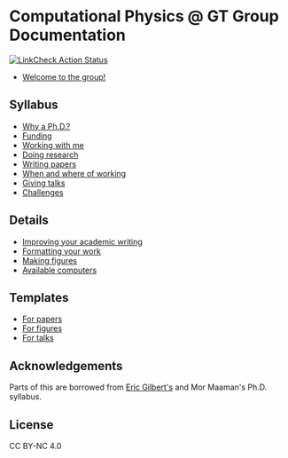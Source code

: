 # Computational Physics @ GT Group Documentation
 [![LinkCheck Action Status](https://github.com/comp-physics/group-docs/workflows/LinkChecker/badge.svg)](https://github.com/comp-physics/group-docs/actions)

* [Welcome to the group!](group-syllabus/intro-to-group.md)

## Syllabus

* [Why a Ph.D.?](group-syllabus/why-phd.md)
* [Funding](group-syllabus/funding.md)
* [Working with me](group-syllabus/working-with-me.md)
* [Doing research](group-syllabus/doing-research.md)
* [Writing papers](group-syllabus/writing-papers.md)
* [When and where of working](group-syllabus/when-where-working.md)
* [Giving talks](group-syllabus/giving-talks.md)
* [Challenges](group-syllabus/challenges.md)

## Details

* [Improving your academic writing](group-syllabus/improving-your-writing.md)
* [Formatting your work](group-syllabus/formatting.md)
* [Making figures](group-syllabus/figures.md)
* [Available computers](group-syllabus/computers.md)

## Templates

* [For papers](templates/paper)
* [For figures](templates/paper/figures)
* [For talks](templates/talks)

## Acknowledgements

Parts of this are borrowed from [Eric Gilbert's](https://docs.google.com/document/d/11D3kHElzS2HQxTwPqcaTnU5HCJ8WGE5brTXI4KLf4dM) and Mor Maaman's Ph.D. syllabus.

## License

CC BY-NC 4.0
